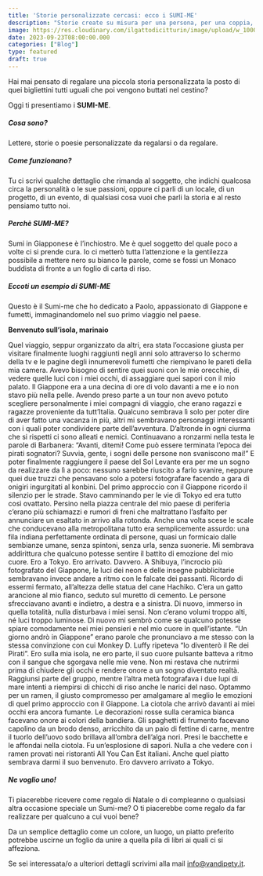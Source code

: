 ```yaml
---
title: 'Storie personalizzate cercasi: ecco i SUMI-ME'
description: "Storie create su misura per una persona, per una coppia, per un evento, per un animale..insomma per tutto, basta che siano scritte con amore"
image: https://res.cloudinary.com/ilgattodicitturin/image/upload/w_1000/f_auto,q_auto:good/v1689874010/Articoli/Blog/torta-leonardo_xx95ou.jpg
date: 2023-09-23T08:00:00.000
categories: ["Blog"]
type: featured
draft: true
---
```

Hai mai pensato di regalare una piccola storia personalizzata la posto di quei bigliettini tutti uguali che poi vengono buttati nel cestino?

Oggi ti presentiamo i **SUMI-ME**.

##### Cosa sono?
Lettere, storie o poesie personalizzate da regalarsi o da regalare.

##### Come funzionano? 
Tu ci scrivi qualche dettaglio che rimanda al soggetto, che indichi qualcosa circa la personalità o le sue passioni, oppure ci parli di un locale, di un progetto, di un evento, di qualsiasi cosa vuoi che parli la storia e al resto pensiamo tutto noi.

##### Perchè SUMI-ME?
Sumi in Giapponese è l’inchiostro. Me è quel soggetto del quale poco a volte ci si prende cura. Io ci metterò tutta l’attenzione e la gentilezza possibile a mettere nero su bianco le parole, come se fossi un Monaco buddista di fronte a un foglio di carta di riso. 

##### Eccoti un esempio di SUMI-ME
Questo è il Sumi-me che ho dedicato a Paolo, appassionato di Giappone e fumetti, immaginandomelo nel suo primo viaggio nel paese. 

**Benvenuto sull’isola, marinaio**

Quel viaggio, seppur organizzato da altri, era stata l’occasione giusta per visitare finalmente luoghi raggiunti negli anni solo attraverso lo schermo della tv e le pagine degli innumerevoli fumetti che riempivano le pareti della mia camera. 
Avevo bisogno di sentire quei suoni con le mie orecchie, di vedere quelle luci con i miei occhi, di assaggiare quei sapori con il mio palato. 
Il Giappone era a una decina di ore di volo davanti a me e io non stavo più nella pelle. 
Avendo preso parte a un tour non avevo potuto scegliere personalmente i miei compagni di viaggio, che erano ragazzi e ragazze proveniente da tutt’Italia. 
Qualcuno sembrava lì solo per poter dire di aver fatto una vacanza in più, altri mi sembravano personaggi interessanti con i quali poter condividere parte dell’avventura. 
D’altronde in ogni ciurma che si rispetti ci sono alleati e nemici. 
Continuavano a ronzarmi nella testa le parole di Barbanera: 
“Avanti, ditemi! Come può essere terminata l’epoca dei pirati sognatori? Suvvia, gente, i sogni delle persone non svaniscono mai!”
E poter finalmente raggiungere il paese del Sol Levante era per me un sogno da realizzare da lì a poco: nessuno sarebbe riuscito a farlo svanire, neppure quei due truzzi che pensavano solo a potersi fotografare facendo a gara di onigiri ingurgitati al konbini.
Del primo approccio con il Giappone ricordo il silenzio per le strade. Stavo camminando per le vie di Tokyo ed era tutto così ovattato. Persino nella piazza centrale del mio paese di periferia c’erano più schiamazzi e rumori di freni che maltrattano l’asfalto per annunciare un esaltato in arrivo alla rotonda. 
Anche una volta scese le scale che conducevano alla metropolitana tutto era semplicemente assurdo: una fila indiana perfettamente ordinata di persone, quasi un formicaio dalle sembianze umane, senza spintoni, senza urla, senza suonerie. 
Mi sembrava addirittura che qualcuno potesse sentire il battito di emozione del mio cuore. Ero a Tokyo. Ero arrivato. Davvero. 
A Shibuya, l’incrocio più fotografato del Giappone, le luci dei neon e delle insegne pubblicitarie sembravano invece andare a ritmo con le falcate dei passanti. Ricordo di essermi fermato, all’altezza delle statua del cane Hachiko. C’era un gatto arancione al mio fianco, seduto sul muretto di cemento. Le persone sfrecciavano avanti e indietro, a destra e a sinistra. Di nuovo, immerso in quella totalità, nulla disturbava i miei sensi. Non c’erano volumi troppo alti, né luci troppo luminose. 
Di nuovo mi sembrò come se qualcuno potesse spiare comodamente nei miei pensieri e nel mio cuore in quell’istante. 
“Un giorno andrò in Giappone” erano parole che pronunciavo a me stesso con la stessa convinzione con cui Monkey D. Luffy ripeteva “Io diventerò il Re dei Pirati”.
Ero sulla mia isola, ne ero parte, il suo cuore pulsante batteva a ritmo con il sangue che sgorgava nelle mie vene. 
Non mi restava che nutrirmi prima di chiudere gli occhi e rendere onore a un sogno diventato realtà. Raggiunsi parte del gruppo, mentre l’altra metà fotografava i due lupi di mare intenti a riempirsi di chicchi di riso anche le narici del naso. 
Optammo per un ramen, il giusto compromesso per amalgamare al meglio le emozioni di quel primo approccio con il Giappone. 
La ciotola che arrivò davanti ai miei occhi era ancora fumante. Le decorazioni rosse sulla ceramica bianca facevano onore ai colori della bandiera. Gli spaghetti di frumento facevano capolino da un brodo denso, arricchito da un paio di fettine di carne, mentre il tuorlo dell’uovo sodo brillava all’ombra dell’alga nori. 
Presi le bacchette e le affondai nella ciotola. Fu un’esplosione di sapori. Nulla a che vedere con i ramen provati nei ristoranti All You Can Est italiani. 
Anche quel piatto sembrava darmi il suo benvenuto. Ero davvero arrivato a Tokyo. 

##### Ne voglio uno!
Ti piacerebbe ricevere come regalo di Natale o di compleanno o qualsiasi altra occasione speciale un Sumi-me? 
O ti piacerebbe come regalo da far realizzare per qualcuno a cui vuoi bene? 

Da un semplice dettaglio come un colore, un luogo, un piatto preferito potrebbe uscirne un foglio da unire a quella pila di libri ai quali ci si affeziona. 

Se sei interessata/o a ulteriori dettagli scrivimi alla mail info@vandipety.it. 



